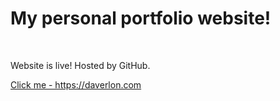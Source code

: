 <h1>My personal portfolio website!</h1>
<br>
<p>Website is live! Hosted by GitHub.<p> 
<a href="https://daverlon.com" target="_blank">
    Click me - https://daverlon.com
</a>

